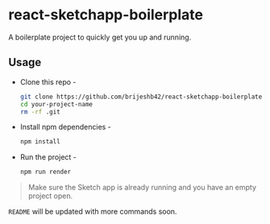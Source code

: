 # react-sketchapp-boilerplate

A boilerplate project to quickly get you up and running.

## Usage

* Clone this repo -
    ```bash
    git clone https://github.com/brijeshb42/react-sketchapp-boilerplate.git your-project-name
    cd your-project-name
    rm -rf .git

* Install npm dependencies -
    ```bash
    npm install
    ```

* Run the project -

    ```bash
    npm run render
    ```

> Make sure the Sketch app is already running and you have an empty project open.

`README` will be updated with more commands soon.
